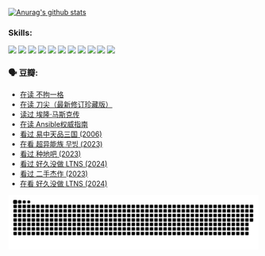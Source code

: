 
[![Anurag's github stats](https://github-readme-stats.vercel.app/api?username=w940853815)](https://github.com/anuraghazra/github-readme-stats)

### Skills:

<code><img height="32" src="https://cdn.jsdelivr.net/npm/simple-icons@v5/icons/python.svg"></code>
<code><img height="32" src="https://cdn.jsdelivr.net/npm/simple-icons@v5/icons/javascript.svg"></code>
<code><img height="32" src="https://cdn.jsdelivr.net/npm/simple-icons@v5/icons/django.svg"></code>
<code><img height="32" src="https://cdn.jsdelivr.net/npm/simple-icons@v5/icons/flask.svg"></code>
<code><img height="32" src="https://cdn.jsdelivr.net/npm/simple-icons@v5/icons/vuetify.svg"></code>
<code><img height="32" src="https://cdn.jsdelivr.net/npm/simple-icons@v5/icons/git.svg"></code>
<code><img height="32" src="https://cdn.jsdelivr.net/npm/simple-icons@v5/icons/docker.svg"></code>
<code><img height="32" src="https://cdn.jsdelivr.net/npm/simple-icons@v5/icons/postgresql.svg"></code>
<code><img height="32" src="https://cdn.jsdelivr.net/npm/simple-icons@v5/icons/elasticsearch.svg"></code>
<code><img height="32" src="https://cdn.jsdelivr.net/npm/simple-icons@v5/icons/macos.svg"></code>
<code><img height="32" src="https://cdn.jsdelivr.net/npm/simple-icons@v5/icons/linux.svg"></code>

### 🗣 豆瓣:

<!-- DOUBAN-ACTIVITIES:START -->
- [在读 不拘一格](https://www.douban.com/people/136069238/status/4541712161/?_i=10627120)
- [在读 刀尖（最新修订珍藏版）](https://www.douban.com/people/136069238/status/4541711339/?_i=10627120)
- [读过 埃隆·马斯克传](https://www.douban.com/people/136069238/status/4541710351/?_i=10627120)
- [在读 Ansible权威指南](https://www.douban.com/people/136069238/status/4539151450/?_i=10627120)
- [看过 易中天品三国‎ (2006)](https://www.douban.com/people/136069238/status/4529910812/?_i=10627120)
- [在看 超异能族 무빙‎ (2023)](https://www.douban.com/people/136069238/status/4527291077/?_i=10627120)
- [看过 种地吧‎ (2023)](https://www.douban.com/people/136069238/status/4527289637/?_i=10627120)
- [看过 好久没做 LTNS‎ (2024)](https://www.douban.com/people/136069238/status/4527289515/?_i=10627120)
- [看过 二手杰作‎ (2023)](https://www.douban.com/people/136069238/status/4522502716/?_i=10627120)
- [在看 好久没做 LTNS‎ (2024)](https://www.douban.com/people/136069238/status/4521969883/?_i=10627120)
<!-- DOUBAN-ACTIVITIES:END -->


![Snake animation](https://raw.githubusercontent.com/w940853815/w940853815/output/github-contribution-grid-snake.svg)

<!--
**w940853815/w940853815** is a ✨ _special_ ✨ repository because its `README.md` (this file) appears on your GitHub profile.

Here are some ideas to get you started:

- 🔭 I’m currently working on ...
- 🌱 I’m currently learning ...
- 👯 I’m looking to collaborate on ...
- 🤔 I’m looking for help with ...
- 💬 Ask me about ...
- 📫 How to reach me: ...
- 😄 Pronouns: ...
- ⚡ Fun fact: ...
-->
